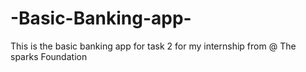 # -Basic-Banking-app-
This is the basic banking app for task 2 for my internship from @ The sparks Foundation 
